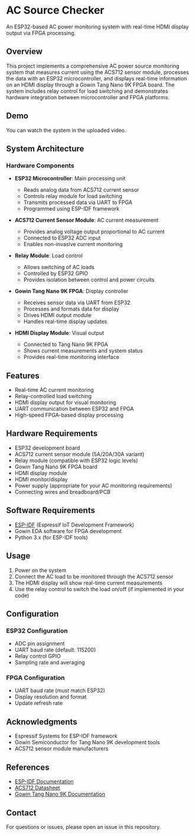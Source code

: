 # AC Source Checker

An ESP32-based AC power monitoring system with real-time HDMI display output via FPGA processing.

## Overview

This project implements a comprehensive AC power source monitoring system that measures current using the ACS712 sensor module, processes the data with an ESP32 microcontroller, and displays real-time information on an HDMI display through a Gowin Tang Nano 9K FPGA board. The system includes relay control for load switching and demonstrates hardware integration between microcontroller and FPGA platforms.

## Demo

You can watch the system in the uploaded video.

## System Architecture

### Hardware Components

- **ESP32 Microcontroller**: Main processing unit
  - Reads analog data from ACS712 current sensor
  - Controls relay module for load switching
  - Transmits processed data via UART to FPGA
  - Programmed using ESP-IDF framework

- **ACS712 Current Sensor Module**: AC current measurement
  - Provides analog voltage output proportional to AC current
  - Connected to ESP32 ADC input
  - Enables non-invasive current monitoring

- **Relay Module**: Load control
  - Allows switching of AC loads
  - Controlled by ESP32 GPIO
  - Provides isolation between control and power circuits

- **Gowin Tang Nano 9K FPGA**: Display controller
  - Receives sensor data via UART from ESP32
  - Processes and formats data for display
  - Drives HDMI output module
  - Handles real-time display updates

- **HDMI Display Module**: Visual output
  - Connected to Tang Nano 9K FPGA
  - Shows current measurements and system status
  - Provides real-time monitoring interface

## Features

- Real-time AC current monitoring
- Relay-controlled load switching
- HDMI display output for visual monitoring
- UART communication between ESP32 and FPGA
- High-speed FPGA-based display processing

## Hardware Requirements

- ESP32 development board
- ACS712 current sensor module (5A/20A/30A variant)
- Relay module (compatible with ESP32 logic levels)
- Gowin Tang Nano 9K FPGA board
- HDMI display module
- HDMI monitor/display
- Power supply (appropriate for your AC monitoring requirements)
- Connecting wires and breadboard/PCB

## Software Requirements

- [ESP-IDF](https://docs.espressif.com/projects/esp-idf/en/latest/esp32/get-started/) (Espressif IoT Development Framework)
- Gowin EDA software for FPGA development
- Python 3.x (for ESP-IDF tools)

## Usage

1. Power on the system
2. Connect the AC load to be monitored through the ACS712 sensor
3. The HDMI display will show real-time current measurements
4. Use the relay control to switch the load on/off (if implemented in your code)

## Configuration

### ESP32 Configuration
- ADC pin assignment
- UART baud rate (default: 115200)
- Relay control GPIO
- Sampling rate and averaging

### FPGA Configuration
- UART baud rate (must match ESP32)
- Display resolution and format
- Update refresh rate

## Acknowledgments

- Espressif Systems for ESP-IDF framework
- Gowin Semiconductor for Tang Nano 9K development tools
- ACS712 sensor module manufacturers

## References

- [ESP-IDF Documentation](https://docs.espressif.com/projects/esp-idf/en/latest/esp32/)
- [ACS712 Datasheet](https://www.allegromicro.com/en/products/sense/current-sensor-ics/zero-to-fifty-amp-integrated-conductor-sensor-ics/acs712)
- [Gowin Tang Nano 9K Documentation](https://wiki.sipeed.com/hardware/en/tang/Tang-Nano-9K/Nano-9K.html)

## Contact

For questions or issues, please open an issue in this repository.
